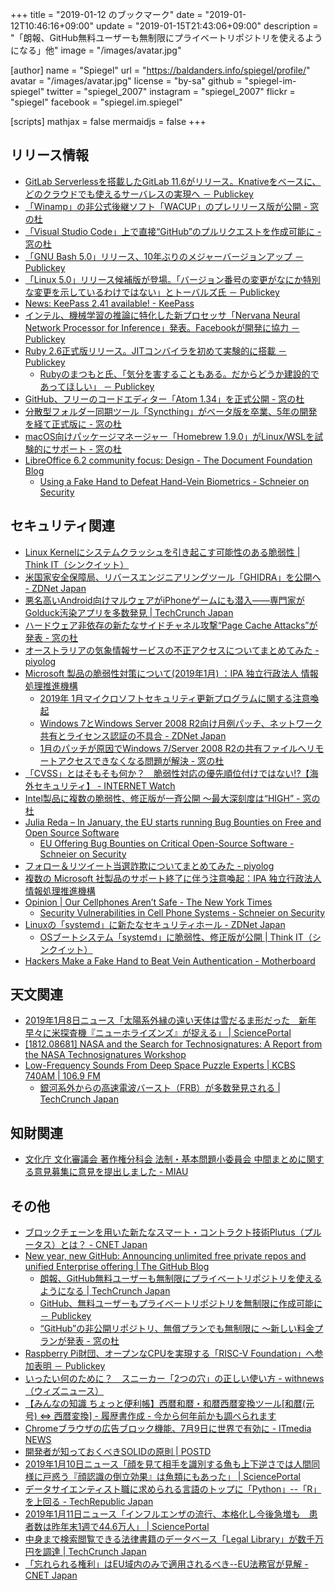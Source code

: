 +++
title = "2019-01-12 のブックマーク"
date =  "2019-01-12T10:46:16+09:00"
update =  "2019-01-15T21:43:06+09:00"
description = "「朗報、GitHub無料ユーザーも無制限にプライベートリポジトリを使えるようになる」他"
image = "/images/avatar.jpg"

[author]
  name      = "Spiegel"
  url       = "https://baldanders.info/spiegel/profile/"
  avatar    = "/images/avatar.jpg"
  license   = "by-sa"
  github    = "spiegel-im-spiegel"
  twitter   = "spiegel_2007"
  instagram = "spiegel_2007"
  flickr    = "spiegel"
  facebook  = "spiegel.im.spiegel"

[scripts]
  mathjax = false
  mermaidjs = false
+++

## リリース情報

- [GitLab Serverlessを搭載したGitLab 11.6がリリース。Knativeをベースに、どのクラウドでも使えるサーバレスの実現へ － Publickey](https://www.publickey1.jp/blog/19/gitlab_serverlessgitlab_116knative.html)
- [「Winamp」の非公式後継ソフト「WACUP」のプレリリース版が公開 - 窓の杜](https://forest.watch.impress.co.jp/docs/news/1161156.html)
- [「Visual Studio Code」上で直接“GitHub”のプルリクエストを作成可能に - 窓の杜](https://forest.watch.impress.co.jp/docs/news/1163560.html)
- [「GNU Bash 5.0」リリース、10年ぶりのメジャーバージョンアップ － Publickey](https://www.publickey1.jp/blog/19/gnu_bash_5010.html)
- [「Linux 5.0」リリース候補版が登場。「バージョン番号の変更がなにか特別な変更を示しているわけではない」とトーバルズ氏 － Publickey](https://www.publickey1.jp/blog/19/linux_50.html)
- [News: KeePass 2.41 available! - KeePass](https://keepass.info/news/n190109_2.41.html)
- [インテル、機械学習の推論に特化した新プロセッサ「Nervana Neural Network Processor for Inference」発表。Facebookが開発に協力 － Publickey](https://www.publickey1.jp/blog/19/nervana_neural_network_processor_for_inferencefacebook.html)
- [Ruby 2.6正式版リリース。JITコンバイラを初めて実験的に搭載 － Publickey](https://www.publickey1.jp/blog/19/ruby_26jit.html)
    - [Rubyのまつもと氏、「気分を害することもある。だからどうか建設的であってほしい」 － Publickey](https://www.publickey1.jp/blog/19/ruby_2.html)
- [GitHub、フリーのコードエディター「Atom 1.34」を正式公開 - 窓の杜](https://forest.watch.impress.co.jp/docs/news/1164194.html)
- [分散型フォルダー同期ツール「Syncthing」がベータ版を卒業、5年の開発を経て正式版に - 窓の杜](https://forest.watch.impress.co.jp/docs/news/1164260.html)
- [macOS向けパッケージマネージャー「Homebrew 1.9.0」がLinux/WSLを試験的にサポート - 窓の杜](https://forest.watch.impress.co.jp/docs/news/1164310.html)
- [LibreOffice 6.2 community focus: Design - The Document Foundation Blog](https://blog.documentfoundation.org/blog/2019/01/11/libreoffice-6-2-community-focus-design/)
    - [Using a Fake Hand to Defeat Hand-Vein Biometrics - Schneier on Security](https://www.schneier.com/blog/archives/2019/01/using_a_fake_ha.html)

## セキュリティ関連

- [Linux Kernelにシステムクラッシュを引き起こす可能性のある脆弱性 | Think IT（シンクイット）](https://thinkit.co.jp/news/bn/15654)
- [米国家安全保障局、リバースエンジニアリングツール「GHIDRA」を公開へ - ZDNet Japan](https://japan.zdnet.com/article/35130881/)
- [悪名高いAndroid向けマルウェアがiPhoneゲームにも潜入――専門家がGolduck汚染アプリを多数発見  |  TechCrunch Japan](https://jp.techcrunch.com/2019/01/07/2019-01-05-dozen-iphone-apps-linked-to-golduck-malware/)
- [ハードウェア非依存の新たなサイドチャネル攻撃“Page Cache Attacks”が発表 - 窓の杜](https://forest.watch.impress.co.jp/docs/news/1163514.html)
- [オーストラリアの気象情報サービスの不正アクセスについてまとめてみた - piyolog](http://d.hatena.ne.jp/Kango/20190108/1546958256)
- [Microsoft 製品の脆弱性対策について(2019年1月) ：IPA 独立行政法人 情報処理推進機構](https://www.ipa.go.jp/security/ciadr/vul/20190109-ms.html)
    - [2019年 1月マイクロソフトセキュリティ更新プログラムに関する注意喚起](https://www.jpcert.or.jp/at/2019/at190002.html)
    - [Windows 7とWindows Server 2008 R2向け月例パッチ、ネットワーク共有とライセンス認証の不具合 - ZDNet Japan](https://japan.zdnet.com/article/35131157/)
    - [1月のパッチが原因でWindows 7/Server 2008 R2の共有ファイルへリモートアクセスできなくなる問題が解決 - 窓の杜](https://forest.watch.impress.co.jp/docs/news/1164614.html)
- [「CVSS」とはそもそも何か？　脆弱性対応の優先順位付けではない!?【海外セキュリティ】 - INTERNET Watch](https://internet.watch.impress.co.jp/docs/column/security/1161142.html)
- [Intel製品に複数の脆弱性、修正版が一斉公開 ～最大深刻度は“HIGH” - 窓の杜](https://forest.watch.impress.co.jp/docs/news/1163808.html)
- [Julia Reda   –  In January, the EU starts running Bug Bounties on Free and Open Source Software](https://juliareda.eu/2018/12/eu-fossa-bug-bounties/)
    - [EU Offering Bug Bounties on Critical Open-Source Software - Schneier on Security](https://www.schneier.com/blog/archives/2019/01/eu_offering_bug.html)
- [フォロー＆リツイート当選詐欺についてまとめてみた - piyolog](http://d.hatena.ne.jp/Kango/20190110/1547110790)
- [複数の Microsoft 社製品のサポート終了に伴う注意喚起：IPA 独立行政法人 情報処理推進機構](https://www.ipa.go.jp/security/announce/win7_eos.html)
- [Opinion | Our Cellphones Aren’t Safe - The New York Times](https://www.nytimes.com/2018/12/26/opinion/cellphones-security-spying.html)
    - [Security Vulnerabilities in Cell Phone Systems - Schneier on Security](https://www.schneier.com/blog/archives/2019/01/security_vulner_19.html)
- [Linuxの「systemd」に新たなセキュリティホール - ZDNet Japan](https://japan.zdnet.com/article/35131151/)
    - [OSブートシステム「systemd」に脆弱性、修正版が公開 | Think IT（シンクイット）](https://thinkit.co.jp/news/bn/15683)
- [Hackers Make a Fake Hand to Beat Vein Authentication - Motherboard](https://motherboard.vice.com/en_us/article/59v8dk/hackers-fake-hand-vein-authentication-biometrics-chaos-communication-congress)

## 天文関連

- [2019年1月8日ニュース「太陽系外縁の遠い天体は雪だるま形だった　新年早々に米探査機『ニューホライズンズ』が捉える」 | SciencePortal](https://scienceportal.jst.go.jp/news/newsflash_review/newsflash/2019/01/20190108_01.html)
- [[1812.08681] NASA and the Search for Technosignatures: A Report from the NASA Technosignatures Workshop](https://arxiv.org/abs/1812.08681)
- [Low-Frequency Sounds From Deep Space Puzzle Experts | KCBS 740AM | 106.9 FM](https://kcbsradio.radio.com/media/audio-channel/low-frequency-sounds-deep-space-puzzle-experts)
    - [銀河系外からの高速電波バースト（FRB）が多数発見される  |  TechCrunch Japan](https://jp.techcrunch.com/2019/01/10/2019-01-09-astronomers-spot-more-mysterious-radio-signals-from-far-outside-the-galaxy/)

## 知財関連

- [文化庁 文化審議会 著作権分科会 法制・基本問題小委員会 中間まとめに関する意見募集に意見を提出しました - MIAU](https://miau.jp/ja/902)

## その他

- [ブロックチェーンを用いた新たなスマート・コントラクト技術Plutus（プルータス）とは？ - CNET Japan](https://japan.cnet.com/article/35130700/)
- [New year, new GitHub: Announcing unlimited free private repos and unified Enterprise offering | The GitHub Blog](https://blog.github.com/2019-01-07-new-year-new-github/)
    - [朗報、GitHub無料ユーザーも無制限にプライベートリポジトリを使えるようになる  |  TechCrunch Japan](https://jp.techcrunch.com/2019/01/08/2019-01-07-github-free-users-now-get-unlimited-private-repositories/)
    - [GitHub、無料ユーザーもプライベートリポジトリを無制限に作成可能に － Publickey](https://www.publickey1.jp/blog/19/github_4.html)
    - [“GitHub”の非公開リポジトリ、無償プランでも無制限に ～新しい料金プランが発表 - 窓の杜](https://forest.watch.impress.co.jp/docs/news/1161195.html)
- [Raspberry Pi財団、オープンなCPUを実現する「RISC-V Foundation」へ参加表明 － Publickey](https://www.publickey1.jp/blog/19/raspberry_picpurisc-v_foundation.html)
- [いったい何のために？　スニーカー「2つの穴」の正しい使い方 - withnews（ウィズニュース）](https://withnews.jp/article/f0150522000qq000000000000000W00o1101qq000012013A)
- [【みんなの知識 ちょっと便利帳】西暦和暦・和暦西暦変換ツール[和暦(元号) ⇔ 西暦変換] - 履歴書作成 - 今から何年前かも調べられます](https://www.benricho.org/nenrei/sei-wa-conv.html)
- [Chromeブラウザの広告ブロック機能、7月9日に世界で有効に - ITmedia NEWS](http://www.itmedia.co.jp/news/articles/1901/10/news073.html)
- [開発者が知っておくべきSOLIDの原則 | POSTD](https://postd.cc/solid-principles-every-developer-should-know/)
- [2019年1月10日ニュース「顔を見て相手を識別する魚も上下逆さでは人間同様に戸惑う『顔認識の倒立効果』は魚類にもあった」 | SciencePortal](https://scienceportal.jst.go.jp/news/newsflash_review/newsflash/2019/01/20190110_01.html)
- [データサイエンティスト職に求められる言語のトップに「Python」--「R」を上回る - TechRepublic Japan](https://japan.techrepublic.com/article/35131060.htm)
- [2019年1月11日ニュース「インフルエンザの流行、本格化し今後急増も　患者数は昨年末1週で44.6万人」 | SciencePortal](https://scienceportal.jst.go.jp/news/newsflash_review/newsflash/2019/01/20190111_01.html)
- [中身まで検索閲覧できる法律書籍のデータベース「Legal Library」が数千万円を調達  |  TechCrunch Japan](https://jp.techcrunch.com/2019/01/11/legal-technology-fundraising/)
- [「忘れられる権利」はEU域内のみで適用されるべき--EU法務官が見解 - CNET Japan](https://japan.cnet.com/article/35131148/)
